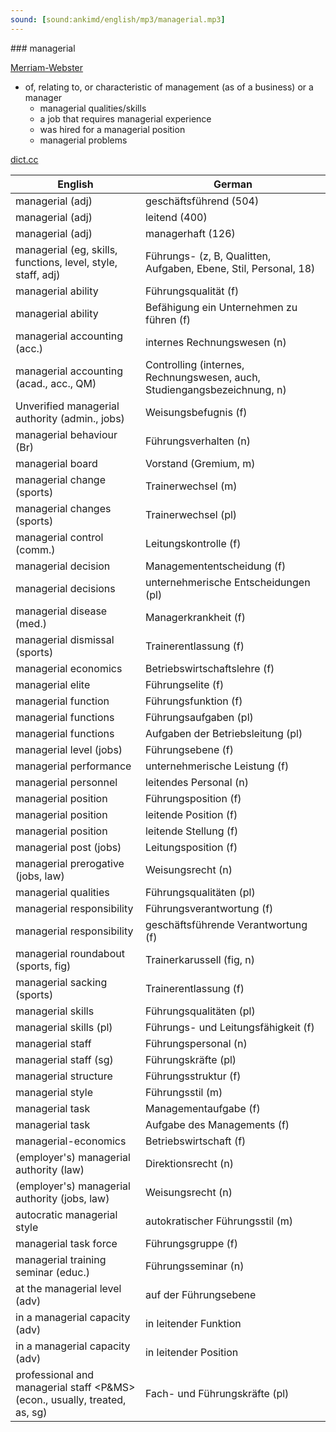 ```yaml
---
sound: [sound:ankimd/english/mp3/managerial.mp3]
---
```


\### managerial

[Merriam-Webster](https://www.merriam-webster.com/dictionary/managerial)

- of, relating to, or characteristic of management (as of a business) or a manager
    - managerial qualities/skills
    - a job that requires managerial experience
    - was hired for a managerial position
    - managerial problems

[dict.cc](https://www.dict.cc/managerial)

| English        | German       |
| -------------- | ------------ |
| managerial (adj) | geschäftsführend (504) |
| managerial (adj) | leitend (400) |
| managerial (adj) | managerhaft (126) |
| managerial (eg, skills, functions, level, style, staff, adj) | Führungs- (z, B, Qualitten, Aufgaben, Ebene, Stil, Personal, 18) |
| managerial ability | Führungsqualität (f) |
| managerial ability | Befähigung ein Unternehmen zu führen (f) |
| managerial accounting (acc.) | internes Rechnungswesen (n) |
| managerial accounting <MA> (acad., acc., QM) | Controlling (internes, Rechnungswesen, auch, Studiengangsbezeichnung, n) |
| Unverified managerial authority (admin., jobs) | Weisungsbefugnis (f) |
| managerial behaviour (Br) | Führungsverhalten (n) |
| managerial board | Vorstand (Gremium, m) |
| managerial change (sports) | Trainerwechsel (m) |
| managerial changes (sports) | Trainerwechsel (pl) |
| managerial control (comm.) | Leitungskontrolle (f) |
| managerial decision | Managemententscheidung (f) |
| managerial decisions | unternehmerische Entscheidungen (pl) |
| managerial disease (med.) | Managerkrankheit (f) |
| managerial dismissal (sports) | Trainerentlassung (f) |
| managerial economics | Betriebswirtschaftslehre (f) |
| managerial elite | Führungselite (f) |
| managerial function | Führungsfunktion (f) |
| managerial functions | Führungsaufgaben (pl) |
| managerial functions | Aufgaben der Betriebsleitung (pl) |
| managerial level (jobs) | Führungsebene (f) |
| managerial performance | unternehmerische Leistung (f) |
| managerial personnel | leitendes Personal (n) |
| managerial position | Führungsposition (f) |
| managerial position | leitende Position (f) |
| managerial position | leitende Stellung (f) |
| managerial post (jobs) | Leitungsposition (f) |
| managerial prerogative (jobs, law) | Weisungsrecht (n) |
| managerial qualities | Führungsqualitäten (pl) |
| managerial responsibility | Führungsverantwortung (f) |
| managerial responsibility | geschäftsführende Verantwortung (f) |
| managerial roundabout (sports, fig) | Trainerkarussell (fig, n) |
| managerial sacking (sports) | Trainerentlassung (f) |
| managerial skills | Führungsqualitäten (pl) |
| managerial skills (pl) | Führungs- und Leitungsfähigkeit (f) |
| managerial staff | Führungspersonal (n) |
| managerial staff (sg) | Führungskräfte (pl) |
| managerial structure | Führungsstruktur (f) |
| managerial style | Führungsstil (m) |
| managerial task | Managementaufgabe (f) |
| managerial task | Aufgabe des Managements (f) |
| managerial-economics | Betriebswirtschaft (f) |
| (employer's) managerial authority (law) | Direktionsrecht (n) |
| (employer's) managerial authority (jobs, law) | Weisungsrecht (n) |
| autocratic managerial style | autokratischer Führungsstil (m) |
| managerial task force | Führungsgruppe (f) |
| managerial training seminar (educ.) | Führungsseminar (n) |
| at the managerial level (adv) | auf der Führungsebene |
| in a managerial capacity (adv) | in leitender Funktion |
| in a managerial capacity (adv) | in leitender Position |
| professional and managerial staff <P&MS> (econ., usually, treated, as, sg) | Fach- und Führungskräfte (pl) |

